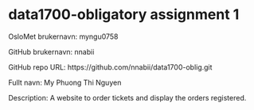 # data1700-obligatory assignment 1
<p>OsloMet brukernavn: myngu0758</p>
<p>GitHub brukernavn: nnabii </p>
<p>GitHub repo URL: https://github.com/nnabii/data1700-oblig.git </p>
<p>Fullt navn: My Phuong Thi Nguyen </p>
<p>Description: A website to order tickets and display the orders registered. </p>

